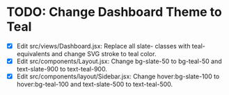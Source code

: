 # TODO: Change Dashboard Theme to Teal

- [x] Edit src/views/Dashboard.jsx: Replace all slate- classes with teal- equivalents and change SVG stroke to teal color.
- [x] Edit src/components/Layout.jsx: Change bg-slate-50 to bg-teal-50 and text-slate-900 to text-teal-900.
- [x] Edit src/components/layout/Sidebar.jsx: Change hover:bg-slate-100 to hover:bg-teal-100 and text-slate-500 to text-teal-500.
